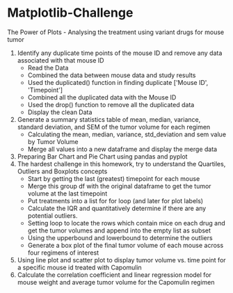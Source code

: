 # Matplotlib-Challenge

The Power of Plots - Analysing the treatment using variant drugs for mouse tumor

1. Identify any duplicate time points of the mouse ID and remove any data associated with that mouse ID
    - Read the Data
    - Combined the data between mouse data and study results
    - Used the duplicated() function in finding duplicate ['Mouse ID', 'Timepoint']
    - Combined all the duplicated data with the Mouse ID
    - Used the drop() function to remove all the duplicated data
    - Display the clean Data
2. Generate a summary statistics table of mean, median, variance, standard deviation, and SEM of the tumor volume for each regimen
    - Calculating the mean, median, variance, std_deviation and sem value by Tumor Volume
    - Merge all values into a new dataframe and display the merge data
3. Preparing Bar Chart and Pie Chart using pandas and pyplot
4. The hardest challenge in this homework, try to understand the Quartiles, Outliers and Boxplots concepts
    - Start by getting the last (greatest) timepoint for each mouse
    - Merge this group df with the original dataframe to get the tumor volume at the last timepoint
    - Put treatments into a list for for loop (and later for plot labels)
    - Calculate the IQR and quantitatively determine if there are any potential outliers. 
    - Setting loop to locate the rows which contain mice on each drug and get the tumor volumes and append into the empty list as subset
    - Using the upperbound and lowerbound to determine the outliers
    - Generate a box plot of the final tumor volume of each mouse across four regimens of interest
5. Using line plot and scatter plot to display tumor volume vs. time point for a specific mouse id treated with Capomulin
6. Calculate the correlation coefficient and linear regression model for mouse weight and average tumor volume for the Capomulin regimen


